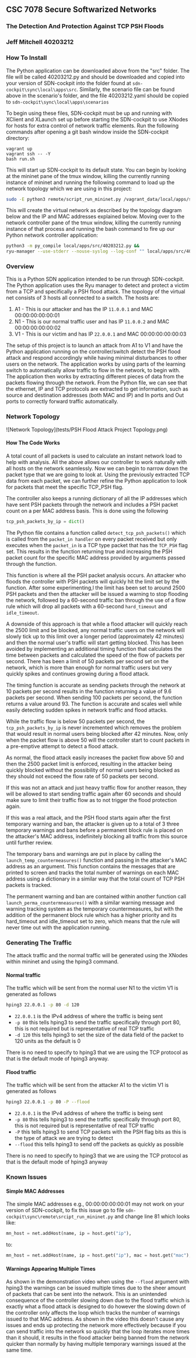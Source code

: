 ## CSC 7078 Secure Softwarized Networks
### The Detection And Protection Against TCP PSH Floods
### Jeff Mitchell 40203212

### How To Install

The Python application can be downloaded above from the "src" folder. The file will be called 40203212.py and should be downloaded and copied into your version of SDN-cockpit into the folder found at `sdn-cockpit\sync\local\apps\src`. Similarly, the scenario file can be found above in the scenario's folder, and the file 40203212.yaml should be copied to `sdn-cockpit\sync\local\apps\scenarios` 

To begin using these files, SDN-cockpit must be up and running with XClient and XLaunch set up before starting the SDN-cockpit to use XNodes for hosts for extra control of network traffic elements. Run the following commands after opening a git bash window inside the SDN-cockpit directory:

```
vagrant up
vagrant ssh -- -Y
bash run.sh
```

This will start up SDN-cockpit to its default state. You can begin by looking at the mininet pane of the tmux window, killing the currently running instance of mininet and running the following command to load up the network topology which we are using in this project:

```bash
sudo -E python3 remote/script_run_mininet.py /vagrant_data/local/apps/scenarios/40203212.yaml
```

This will create the virtual network as described by the topology diagram below and the IP and MAC addresses explained below. Moving over to the network controller pane of the tmux window, killing the currently running instance of that process  and running the bash command to fire up our Python network controller application:

```bash
python3 -m py_compile local/apps/src/40203212.py &&  
ryu-manager --use-stderr --nouse-syslog --log-conf "" local/apps/src/40203212.py
```

### Overview

This is a Python SDN application intended to be run through SDN-cockpit. The Python application uses the Ryu manager to detect and protect a victim from a TCP and specifically a PSH flood attack. The topology of the virtual net consists of 3 hosts all connected to a switch. The hosts are:

1. A1 - This is our attacker and has the IP `11.0.0.1` and MAC 00:00:00:00:00:01
1. N1 - This is our normal traffic user and has IP `11.0.0.2` and MAC 00:00:00:00:00:02
1. V1 - This is our victim and has IP `22.0.0.1` and MAC 00:00:00:00:00:03

The setup of this project is to launch an attack from A1 to V1 and have the Python application running on the controller/switch detect the PSH flood attack and respond accordingly while having minimal disturbances to other users on the network. The application works by using parts of the learning switch to automatically allow traffic to flow in the network, to begin with. The application then works by extracting different pieces of data from the packets flowing through the network. From the Python file, we can see that the ethernet, IP and TCP protocols are extracted to get information, such as source and destination addresses (both MAC and IP) and In ports and Out ports to correctly forward traffic automatically.

### Network Topology

![Network Topology](tests/PSH Flood Attack Project Topology.png)

#### How The Code Works

A total count of all packets is used to calculate an instant network load to help with analysis. All the above allows our controller to work naturally with all hosts on the network seamlessly. Now we can begin to narrow down the packet type that we are going to look at. Using the previously extracted TCP data from each packet, we can further refine the Python application to look for packets that meet the specific TCP_PSH flag.

The controller also keeps a running dictionary of all the IP addresses which have sent PSH packets through the network and includes a PSH packet count on a per MAC address basis. This is done using the following

```python
tcp_psh_packets_by_ip = dict()
```

The Python file contains a function called `detect_tcp_psh_packets()` which is called from the `packet_in handler` on every packet received but only executes when the `packet_in` is a TCP type packet that has the `TCP_PSH` flag set. This results in the function returning true and increasing the PSH packet count for the specific MAC address provided by arguments passed through the function.

This function is where all the PSH packet analysis occurs. An attacker who floods the controller with PSH packets will quickly hit the limit set by the function. After some experimenting,l the limit has been set to around 2500 PSH packets and then the attacker will be issued a warning to stop flooding the network, followed by a 60-second traffic ban through the use of a flow rule which will drop all packets with a 60-second `hard_timeout` and `idle_timeout`.

A downside of this approach is that while a flood attacker will quickly reach the 2500 limit and be blocked, any normal traffic users on the network will slowly tick up to this limit over a longer period (approximately 42 minutes) and then the normal user's traffic will start getting blocked. This has been avoided by implementing an additional timing function that calculates the time between packets and calculated the speed of the flow of packets per second. There has been a limit of 50 packets per second set on the network, which is more than enough for normal traffic users but very quickly spikes and continues growing during a flood attack.

The timing function is accurate as sending packets through the network at 10 packets per second results in the function returning a value of 9.6 packets per second. When sending 100 packets per second, the function returns a value around 93. The function is accurate and scales well while easily detecting sudden spikes in network traffic and flood attacks.

While the traffic flow is below 50 packets per second, the `tcp_psh_packets_by_ip` is never incremented which removes the problem that would result in normal users being blocked after 42 minutes. Now, only when the packet flow is above 50 will the controller start to count packets in a pre-emptive attempt to detect a flood attack.

As normal, the flood attack easily increases the packet flow above 50 and then the 2500 packet limit is enforced, resulting in the attacker being quickly blocked without the possibility of normal users being blocked as they should not exceed the flow rate of 50 packets per second.

If this was not an attack and just heavy traffic flow for another reason, they will be allowed to start sending traffic again after 60 seconds and should make sure to limit their traffic flow as to not trigger the flood protection again.

If this was a real attack, and the PSH flood starts again after the first temporary warning and ban, the attacker is given up to a total of 3 three temporary warnings and bans before a permanent block rule is placed on the attacker's MAC address, indefinitely blocking all traffic from this source until further review.

The temporary bans and warnings are put in place by calling the `launch_temp_countermeasures()` function and passing in the attacker's MAC address as an argument. This function contains the messages that are printed to screen and tracks the total number of warnings on each MAC address using a dictionary in a similar way that the total count of TCP PSH packets is tracked.

The permanent warning and ban are contained within another function call `launch_perma_countermneasures()` with a similar warning message and warning tracking system as the temporary countermeasures, but with the addition of the permanent block rule which has a higher priority and its hard_timeout and idle_timeout set to zero, which means that the rule will never time out with the application running.

### Generating The Traffic

The attack traffic and the normal traffic will be generated using the XNodes within mininet and using the hping3 command.

#### Normal traffic

The traffic which will be sent from the normal user N1 to the victim V1 is generated as follows

```bash
hping3 22.0.0.1 -p 80 -d 120
```

- `22.0.0.1` is the IPv4 address of where the traffic is being sent
- `-p 80` this tells hping3 to send the traffic specifically through port 80, this is not required but is representative of real TCP traffic
- `-d 120` this tells hping3 to set the size of the data field of the packet to 120 units as the default is 0

There is no need to specify to hping3 that we are using the TCP protocol as that is the default mode of hping3 anyway.

#### Flood traffic

The traffic which will be sent from the attacker A1 to the victim V1 is generated as follows

```bash
hping3 22.0.0.1 -p 80 -P --flood
```

- `22.0.0.1` is the IPv4 address of where the traffic is being sent
- `-p 80` this tells hping3 to send the traffic specifically through port 80, this is not required but is representative of real TCP traffic
- `-P` this tells hping3 to send TCP packets with the PSH flag bits as this is the type of attack we are trying to detect
- `--flood` this tells hping3 to send off the packets as quickly as possible

There is no need to specify to hping3 that we are using the TCP protocol as that is the default mode of hping3 anyway

### Known Issues

#### Simple MAC Addresses

The simple MAC addresses e.g., 00:00:00:00:00:01 may not work on your version of SDN-cockpit, to fix this issue go to file `sdn-cockpit\sync\remote\srcipt_run_mininet.py` and change line 81 which looks like:

```python
mn_host = net.addHost(name, ip = host.get("ip"),
```

to:

```python
mn_host = net.addHost(name, ip = host.get("ip"), mac = host.get("mac"),
```

#### Warnings Appearing Multiple Times

As shown in the demonstration video when using the `--flood` argument with hping3 the warnings can be issued multiple times due to the sheer amount of packets that can be sent into the network. This is an unintended consequence of the controller slowing down due to the flood traffic which is exactly what a flood attack is designed to do however the slowing down of the controller only affects the loop which tracks the number of warnings issued to that MAC address. As shown in the video this doesn't cause any issues and ends up protecting the network more effectively because if you can send traffic into the network so quickly that the loop iterates more times than it should, it results in the flood attacker being banned from the network quicker than normally by having multiple temporary warnings issued at the same time.